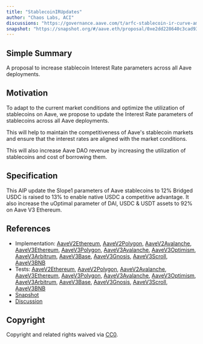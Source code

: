 ```yaml
---
title: "StablecoinIRUpdates"
author: "Chaos Labs, ACI"
discussions: "https://governance.aave.com/t/arfc-stablecoin-ir-curve-amendment-on-aave-v2-and-v3/16864/5"
snapshot: "https://snapshot.org/#/aave.eth/proposal/0xe2dd228640c3cad93f5418c40c4b5743b3c6c85aa0aae9eee53cbdbca2ed5c2d"
---
```


## Simple Summary

A proposal to increase stablecoin Interest Rate parameters across all Aave deployments.

## Motivation

To adapt to the current market conditions and optimize the utilization of stablecoins on Aave, we propose to update the Interest Rate parameters of stablecoins across all Aave deployments.

This will help to maintain the competitiveness of Aave's stablecoin markets and ensure that the interest rates are aligned with the market conditions.

This will also increase Aave DAO revenue by increasing the utilization of stablecoins and cost of borrowing them.

## Specification

This AIP update the Slope1 parameters of Aave stablecoins to 12% Bridged USDC is raised to 13% to enable native USDC a competitive advantage. It also increase the uOptimal parameter of DAI, USDC & USDT assets to 92% on Aave V3 Ethereum.

## References

- Implementation: [AaveV2Ethereum](https://github.com/bgd-labs/aave-proposals-v3/blob/0c854761280d75cb92e4218a43e7997c205f03d3/src/20240404_Multi_StablecoinIRUpdates/AaveV2Ethereum_StablecoinIRUpdates_20240404.sol), [AaveV2Polygon](https://github.com/bgd-labs/aave-proposals-v3/blob/0c854761280d75cb92e4218a43e7997c205f03d3/src/20240404_Multi_StablecoinIRUpdates/AaveV2Polygon_StablecoinIRUpdates_20240404.sol), [AaveV2Avalanche](https://github.com/bgd-labs/aave-proposals-v3/blob/0c854761280d75cb92e4218a43e7997c205f03d3/src/20240404_Multi_StablecoinIRUpdates/AaveV2Avalanche_StablecoinIRUpdates_20240404.sol), [AaveV3Ethereum](https://github.com/bgd-labs/aave-proposals-v3/blob/0c854761280d75cb92e4218a43e7997c205f03d3/src/20240404_Multi_StablecoinIRUpdates/AaveV3Ethereum_StablecoinIRUpdates_20240404.sol), [AaveV3Polygon](https://github.com/bgd-labs/aave-proposals-v3/blob/0c854761280d75cb92e4218a43e7997c205f03d3/src/20240404_Multi_StablecoinIRUpdates/AaveV3Polygon_StablecoinIRUpdates_20240404.sol), [AaveV3Avalanche](https://github.com/bgd-labs/aave-proposals-v3/blob/0c854761280d75cb92e4218a43e7997c205f03d3/src/20240404_Multi_StablecoinIRUpdates/AaveV3Avalanche_StablecoinIRUpdates_20240404.sol), [AaveV3Optimism](https://github.com/bgd-labs/aave-proposals-v3/blob/0c854761280d75cb92e4218a43e7997c205f03d3/src/20240404_Multi_StablecoinIRUpdates/AaveV3Optimism_StablecoinIRUpdates_20240404.sol), [AaveV3Arbitrum](https://github.com/bgd-labs/aave-proposals-v3/blob/0c854761280d75cb92e4218a43e7997c205f03d3/src/20240404_Multi_StablecoinIRUpdates/AaveV3Arbitrum_StablecoinIRUpdates_20240404.sol), [AaveV3Base](https://github.com/bgd-labs/aave-proposals-v3/blob/0c854761280d75cb92e4218a43e7997c205f03d3/src/20240404_Multi_StablecoinIRUpdates/AaveV3Base_StablecoinIRUpdates_20240404.sol), [AaveV3Gnosis](https://github.com/bgd-labs/aave-proposals-v3/blob/0c854761280d75cb92e4218a43e7997c205f03d3/src/20240404_Multi_StablecoinIRUpdates/AaveV3Gnosis_StablecoinIRUpdates_20240404.sol), [AaveV3Scroll](https://github.com/bgd-labs/aave-proposals-v3/blob/0c854761280d75cb92e4218a43e7997c205f03d3/src/20240404_Multi_StablecoinIRUpdates/AaveV3Scroll_StablecoinIRUpdates_20240404.sol), [AaveV3BNB](https://github.com/bgd-labs/aave-proposals-v3/blob/0c854761280d75cb92e4218a43e7997c205f03d3/src/20240404_Multi_StablecoinIRUpdates/AaveV3BNB_StablecoinIRUpdates_20240404.sol)
- Tests: [AaveV2Ethereum](https://github.com/bgd-labs/aave-proposals-v3/blob/0c854761280d75cb92e4218a43e7997c205f03d3/src/20240404_Multi_StablecoinIRUpdates/AaveV2Ethereum_StablecoinIRUpdates_20240404.t.sol), [AaveV2Polygon](https://github.com/bgd-labs/aave-proposals-v3/blob/0c854761280d75cb92e4218a43e7997c205f03d3/src/20240404_Multi_StablecoinIRUpdates/AaveV2Polygon_StablecoinIRUpdates_20240404.t.sol), [AaveV2Avalanche](https://github.com/bgd-labs/aave-proposals-v3/blob/0c854761280d75cb92e4218a43e7997c205f03d3/src/20240404_Multi_StablecoinIRUpdates/AaveV2Avalanche_StablecoinIRUpdates_20240404.t.sol), [AaveV3Ethereum](https://github.com/bgd-labs/aave-proposals-v3/blob/0c854761280d75cb92e4218a43e7997c205f03d3/src/20240404_Multi_StablecoinIRUpdates/AaveV3Ethereum_StablecoinIRUpdates_20240404.t.sol), [AaveV3Polygon](https://github.com/bgd-labs/aave-proposals-v3/blob/0c854761280d75cb92e4218a43e7997c205f03d3/src/20240404_Multi_StablecoinIRUpdates/AaveV3Polygon_StablecoinIRUpdates_20240404.t.sol), [AaveV3Avalanche](https://github.com/bgd-labs/aave-proposals-v3/blob/0c854761280d75cb92e4218a43e7997c205f03d3/src/20240404_Multi_StablecoinIRUpdates/AaveV3Avalanche_StablecoinIRUpdates_20240404.t.sol), [AaveV3Optimism](https://github.com/bgd-labs/aave-proposals-v3/blob/0c854761280d75cb92e4218a43e7997c205f03d3/src/20240404_Multi_StablecoinIRUpdates/AaveV3Optimism_StablecoinIRUpdates_20240404.t.sol), [AaveV3Arbitrum](https://github.com/bgd-labs/aave-proposals-v3/blob/0c854761280d75cb92e4218a43e7997c205f03d3/src/20240404_Multi_StablecoinIRUpdates/AaveV3Arbitrum_StablecoinIRUpdates_20240404.t.sol), [AaveV3Base](https://github.com/bgd-labs/aave-proposals-v3/blob/0c854761280d75cb92e4218a43e7997c205f03d3/src/20240404_Multi_StablecoinIRUpdates/AaveV3Base_StablecoinIRUpdates_20240404.t.sol), [AaveV3Gnosis](https://github.com/bgd-labs/aave-proposals-v3/blob/0c854761280d75cb92e4218a43e7997c205f03d3/src/20240404_Multi_StablecoinIRUpdates/AaveV3Gnosis_StablecoinIRUpdates_20240404.t.sol), [AaveV3Scroll](https://github.com/bgd-labs/aave-proposals-v3/blob/0c854761280d75cb92e4218a43e7997c205f03d3/src/20240404_Multi_StablecoinIRUpdates/AaveV3Scroll_StablecoinIRUpdates_20240404.t.sol), [AaveV3BNB](https://github.com/bgd-labs/aave-proposals-v3/blob/0c854761280d75cb92e4218a43e7997c205f03d3/src/20240404_Multi_StablecoinIRUpdates/AaveV3BNB_StablecoinIRUpdates_20240404.t.sol)
- [Snapshot](https://snapshot.org/#/aave.eth/proposal/0xe2dd228640c3cad93f5418c40c4b5743b3c6c85aa0aae9eee53cbdbca2ed5c2d)
- [Discussion](https://governance.aave.com/t/arfc-stablecoin-ir-curve-amendment-on-aave-v2-and-v3/16864)

## Copyright

Copyright and related rights waived via [CC0](https://creativecommons.org/publicdomain/zero/1.0/).
